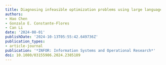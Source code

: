 ```yaml
---
title: Diagnosing infeasible optimization problems using large language models
authors:
- Hao Chen
- Gonzalo E. Constante-Flores
- Can Li
date: '2024-08-01'
publishDate: '2024-10-13T05:55:42.649736Z'
publication_types:
- article-journal
publication: '*INFOR: Information Systems and Operational Research*'
doi: 10.1080/03155986.2024.2385189
---
```

